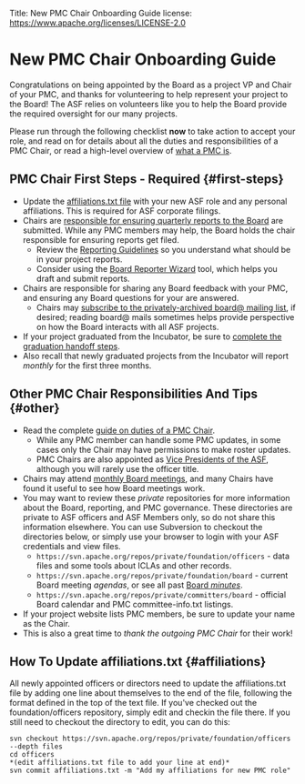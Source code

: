 Title: New PMC Chair Onboarding Guide
license: https://www.apache.org/licenses/LICENSE-2.0

# New PMC Chair Onboarding Guide

Congratulations on being appointed by the Board as a project VP and Chair of your PMC, and thanks for volunteering to help represent your project to the Board!  The ASF relies on volunteers like you to help the Board provide the required oversight for our many projects.

Please run through the following checklist **now** to take action to accept your role, and read on for details about all the duties and responsibilities of a PMC Chair, or read a high-level overview of [what a PMC is](https://apache.org/foundation/governance/pmcs).

## PMC Chair First Steps - Required  {#first-steps}

- Update the [affiliations.txt file](#affiliations) with your new ASF role and any personal affiliations.  This is required for ASF corporate filings.
- Chairs are [responsible for ensuring quarterly reports to the Board](https://apache.org/dev/pmc#ensure-the-projects-quarterly-board-report-is-submitted) are submitted.  While any PMC members may help, the Board holds the chair responsible for ensuring reports get filed.
  - Review the [Reporting Guidelines](https://apache.org/foundation/board/reporting) so you understand what should be in your project reports.
  - Consider using the [Board Reporter Wizard](https://reporter.apache.org/) tool, which helps you draft and submit reports.
- Chairs are responsible for sharing any Board feedback with your PMC, and ensuring any Board questions for your are answered.
  - Chairs may [subscribe to the privately-archived board@ mailing list](https://apache.org/dev/pmc.html#subscribe-to-the-board-mailing-list-if-desired), if desired; reading board@ mails sometimes helps provide perspective on how the Board interacts with all ASF projects.
- If your project graduated from the Incubator, be sure to [complete the graduation handoff steps](https://incubator.apache.org/guides/transferring.html).
- Also recall that newly graduated projects from the Incubator will report *monthly* for the first three months.

## Other PMC Chair Responsibilities And Tips  {#other}

- Read the complete [guide on duties of a PMC Chair](https://apache.org/dev/pmc.html#chair).
  - While any PMC member can handle some PMC updates, in some cases only the Chair may have permissions to make roster updates.
  - PMC Chairs are also appointed as [Vice Presidents of the ASF](https://apache.org/dev/pmc.html#is-a-pmc-chair-an-officer-or-member-of-the-asf), although you will rarely use the officer title.
- Chairs may attend [monthly Board meetings](https://apache.org/foundation/board/meeting#attend), and many Chairs have found it useful to see how Board meetings work.
- You may want to review these *private* repositories for more information about the Board, reporting, and PMC governance.  These directories are private to ASF officers and ASF Members only, so do not share this information elsewhere.  You can use Subversion to checkout the directories below, or simply use your browser to login with your ASF credentials and view files.
  - `https://svn.apache.org/repos/private/foundation/officers` - data files and some tools about ICLAs and other records.
  - `https://svn.apache.org/repos/private/foundation/board` - current Board meeting *agendas*, or see all past [Board *minutes*](https://whimsy.apache.org/board/minutes/).
  - `https://svn.apache.org/repos/private/committers/board` - official Board calendar and PMC committee-info.txt listings.
- If your project website lists PMC members, be sure to update your name as the Chair. 
- This is also a great time to *thank the outgoing PMC Chair* for their work!

## How To Update affiliations.txt  {#affiliations}

All newly appointed officers or directors need to update the affiliations.txt file by adding one line about themselves to the end of the file, following the format defined in the top of the text file.  If you've checked out the foundation/officers repository, simply edit and checkin the file there.  If you still need to checkout the directory to edit, you can do this:

```shell
svn checkout https://svn.apache.org/repos/private/foundation/officers --depth files
cd officers
*(edit affiliations.txt file to add your line at end)*
svn commit affiliations.txt -m "Add my affiliations for new PMC role"
```
